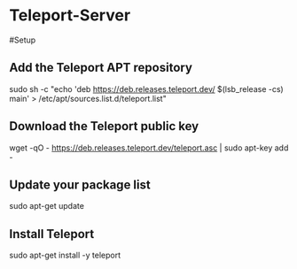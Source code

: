 # Teleport-Server
#Setup
## Add the Teleport APT repository
sudo sh -c "echo 'deb https://deb.releases.teleport.dev/ $(lsb_release -cs) main' > /etc/apt/sources.list.d/teleport.list"

## Download the Teleport public key
wget -qO - https://deb.releases.teleport.dev/teleport.asc | sudo apt-key add -

## Update your package list
sudo apt-get update

## Install Teleport
sudo apt-get install -y teleport

